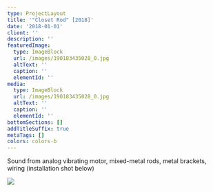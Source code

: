 ```yaml
---
type: ProjectLayout
title: '"Closet Rod" [2018]'
date: '2018-01-01'
client: ''
description: ''
featuredImage:
  type: ImageBlock
  url: /images/190183435028_0.jpg
  altText: ''
  caption: ''
  elementId: ''
media:
  type: ImageBlock
  url: /images/190183435028_0.jpg
  altText: ''
  caption: ''
  elementId: ''
bottomSections: []
addTitleSuffix: true
metaTags: []
colors: colors-b
---
```

Sound from analog vibrating motor, mixed-metal rods, metal brackets, wiring (installation shot below)

![](/images/190183435028_1.jpg)
